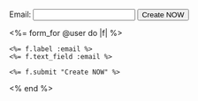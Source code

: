 <form method="post" action="/users">
	Email: <input type="text" name="user[email]">
	<input type="submit" value="Create NOW">
</form>




<%= form_for @user do |f| %>
<!-- how come rails know how to go to post '/users after i click submit button under this form?'
thats because 
1) this is under new.html.erb, before loading this app/views/users/new.html.erb, i had loaded the code under app/controllers/users_controllers.rb, so they know what is @user, its actuallt User.new

2) because this is new.html.erb, once submit, it links with create action -->

	<%= f.label :email %>
	<%= f.text_field :email %>
	
	<%= f.submit "Create NOW" %>



<% end %>